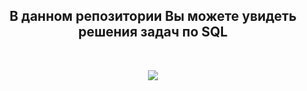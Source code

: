 
<center><h2>В данном репозитории Вы можете увидеть решения задач по SQL</center></h2>
<br>

<p align="center">
  <img src="https://proselyte.net/wp-content/uploads/2016/05/Introduction-to-SQL.png" />
</p>